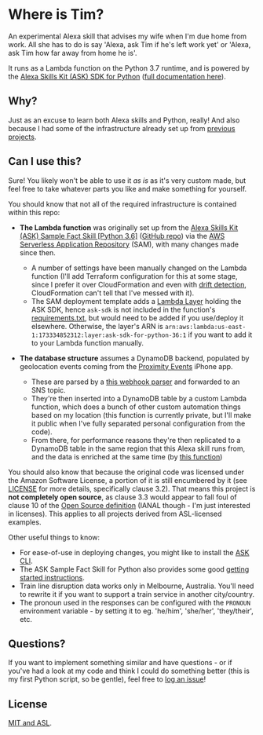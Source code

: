 # Where is Tim?

An experimental Alexa skill that advises my wife when I'm due home from work. All she has to do is say 'Alexa, ask Tim if he's left work yet' or 'Alexa, ask Tim how far away from home he is'.

It runs as a Lambda function on the Python 3.7 runtime, and is powered by the [Alexa Skills Kit (ASK) SDK for Python](https://github.com/alexa/alexa-skills-kit-sdk-for-python) ([full documentation here](https://alexa-skills-kit-python-sdk.readthedocs.io/)).

## Why?

Just as an excuse to learn both Alexa skills and Python, really! And also because I had some of the infrastructure already set up from [previous projects](https://github.com/tdmalone/proximity-events-webhook-parser).

## Can I use this?

Sure! You likely won't be able to use it _as is_ as it's very custom made, but feel free to take whatever parts you like and make something for yourself.

You should know that not all of the required infrastructure is contained within this repo:

- **The Lambda function** was originally set up from the [Alexa Skills Kit (ASK) Sample Fact Skill [Python 3.6]](https://serverlessrepo.aws.amazon.com/applications/arn:aws:serverlessrepo:us-east-1:173334852312:applications~alexa-skills-kit-python36-factskill) ([GitHub repo](https://github.com/alexa/skill-sample-python-fact)) via the [AWS Serverless Application Repository](https://aws.amazon.com/serverless/serverlessrepo/) (SAM), with many changes made since then.
  - A number of settings have been manually changed on the Lambda function (I'll add Terraform configuration for this at some stage, since I prefer it over CloudFormation and even with [drift detection](https://aws.amazon.com/blogs/aws/new-cloudformation-drift-detection/), CloudFormation can't tell that I've messed with it).
  - The SAM deployment template adds a [Lambda Layer](https://docs.aws.amazon.com/lambda/latest/dg/configuration-layers.html) holding the ASK SDK, hence `ask-sdk` is not included in the function's [requirements.txt](lambda/us-east-1_alexa-where-is-tim-0a33c80c982c/requirements.txt), but would need to be added if you use/deploy it elsewhere. Otherwise, the layer's ARN is `arn:aws:lambda:us-east-1:173334852312:layer:ask-sdk-for-python-36:1` if you want to add it to your Lambda function manually.

- **The database structure** assumes a DynamoDB backend, populated by geolocation events coming from the [Proximity Events](http://proximityevents.com/) iPhone app.
  - These are parsed by a [this webhook parser](https://github.com/tdmalone/proximity-events-webhook-parser) and forwarded to an SNS topic.
  - They're then inserted into a DynamoDB table by a custom Lambda function, which does a bunch of other custom automation things based on my location (this function is currently private, but I'll make it public when I've fully separated personal configuration from the code).
  - From there, for performance reasons they're then replicated to a DynamoDB table in the same region that this Alexa skill runs from, and the data is enriched at the same time (by [this function](https://github.com/tdmalone/dynamodb-copy))

You should also know that because the original code was licensed under the Amazon Software License, a portion of it is still encumbered by it (see [LICENSE](LICENSE) for more details, specifically clause 3.2). That means this project is **not completely open source**, as clause 3.3 would appear to fall foul of clause 10 of the [Open Source definition](https://opensource.org/osd) (IANAL though - I'm just interested in licenses). This applies to all projects derived from ASL-licensed examples.

Other useful things to know:

  - For ease-of-use in deploying changes, you might like to install the [ASK CLI](https://developer.amazon.com/docs/smapi/quick-start-alexa-skills-kit-command-line-interface.html).
  - The ASK Sample Fact Skill for Python also provides some good [getting started instructions](https://github.com/alexa/skill-sample-python-fact/blob/master/instructions/1-voice-user-interface.md).
  - Train line disruption data works only in Melbourne, Australia. You'll need to rewrite it if you want to support a train service in another city/country.
  - The pronoun used in the responses can be configured with the `PRONOUN` environment variable - by setting it to eg. 'he/him', 'she/her', 'they/their', etc.

## Questions?

If you want to implement something similar and have questions - or if you've had a look at my code and think I could do something better (this is my first Python script, so be gentle), feel free to [log an issue](https://github.com/tdmalone/where-is-tim/issues/new)!

## License

[MIT and ASL](LICENSE).
